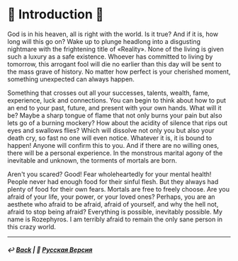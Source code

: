 # 🥀 Introduction 🥀
God is in his heaven, all is right with the world. Is it true? And if it is, how long will this go on? Wake up to plunge headlong into a disgusting nightmare with the frightening title of «Reality». None of the living is given such a luxury as a safe existence. Whoever has committed to living by tomorrow, this arrogant fool will die no earlier than this day will be sent to the mass grave of history. No matter how perfect is your cherished moment, something unexpected can always happen. 

Something that crosses out all your successes, talents, wealth, fame, experience, luck and connections. You can begin to think about how to put an end to your past, future, and present with your own hands. What will it be? Maybe a sharp tongue of flame that not only burns your pain but also lets go of a burning mockery? How about the acidity of silence that rips out eyes and swallows flies? Which will dissolve not only you but also your death cry, so fast no one will even notice. Whatever it is, it is bound to happen! Anyone will confirm this to you. And if there are no willing ones, there will be a personal experience. In the monstrous marital agony of the inevitable and unknown, the torments of mortals are born.

Aren't you scared? Good! Fear wholeheartedly for your mental health! People never had enough food for their sinful flesh. But they always had plenty of food for their own fears. Mortals are free to freely choose. Are you afraid of your life, your power, or your loved ones? Perhaps, you are an aesthete who afraid to be afraid, afraid of yourself, and why the hell not, afraid to stop being afraid? Everything is possible, inevitably possible. My name is Rozephyros. I am terribly afraid to remain the only sane person in this crazy world.

***

##### ↩️ [Back](index.md) | 🌻 [Русская Версия](introduction-2.md)
